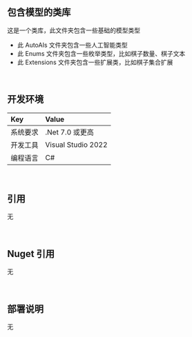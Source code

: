 ## 包含模型的类库
 
这是一个类库，此文件夹包含一些基础的模型类型
- 此 AutoAIs 文件夹包含一些人工智能类型
- 此 Enums 文件夹包含一些枚举类型，比如棋子数量、棋子文本
- 此 Extensions 文件夹包含一些扩展类，比如棋子集合扩展


<br/>

## 开发环境

|Key|Value|
|:-|:-|
|系统要求| .Net 7.0 或更高|
|开发工具|Visual Studio 2022|
|编程语言|C#|


<br/>

## 引用

无


<br/>

## Nuget 引用

无


<br/>

## 部署说明

无